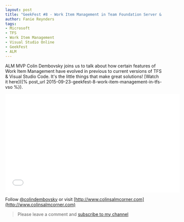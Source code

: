 ```yaml
---
layout: post
title: "GeekFest #8 - Work Item Management in Team Foundation Server & Visual Studio Online"
author: Fanie Reynders
tags:
- Microsoft
- TFS
- Work Item Management
- Visual Studio Online
- GeekFest
- ALM
---
```

ALM MVP Colin Dembovsky joins us to talk about how certain features of Work Item Management have evolved in previous to current versions of TFS & Visual Studio Code. It's the little things that make great solutions! [Watch it here]({% post_url 2015-09-23-geekfest-8-work-item-management-in-tfs-vso %}).

<!--more-->

<iframe allowfullscreen="" frameborder="0" height="315" src="//www.youtube.com/embed/Yu_rI37jfd0" width="560"></iframe>

Follow [@colindembovsky](https://twitter.com/colindembovsky) or visit [http://www.colinsalmcorner.com](http://www.colinsalmcorner.com)

> Please leave a comment and [subscribe to my channel](https://www.youtube.com/channel/UCiRJnaI0xIJj695qVyu9xoA)
